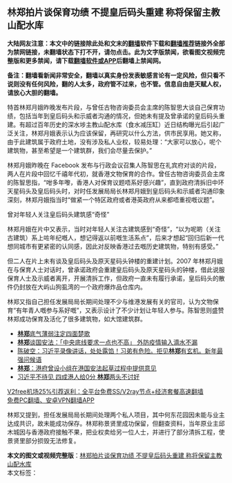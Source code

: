  <h2>林郑拍片谈保育功绩 不提皇后码头重建 称将保留主教山配水库</h2> <p class="notice"><b>大陆网友注意：本文中的链接除此处和文末的<a href="https://github.com/bannedbook/fanqiang" >翻墙</a>软件下载和<a href="https://github.com/killgcd/justmysocks/blob/master/README.md">翻墙推荐</a>链接外全部为禁网链接，未翻墙状态下打不开，请勿点击。此为文字版禁闻，欲看图文视频完整版和更多禁闻，请下载<a href="https://github.com/bannedbook/fanqiang">翻墙软件或APP</a>后翻墙上禁闻网。</p><p>备注：翻墙看新闻非常安全，翻墙以真实身份发表敏感言论有一定风险，但只看不说则没有任何风险，翻的人太多，政府管不过来，也不管。信息自由是天赋人权，请放心大胆的翻墙。</b></p>  <div class="entry">  <p>特首林郑月娥昨晚发布片段，与曾任古物咨询委员会主席的陈智思大谈自己保育功绩，包括当年到皇后码头和示威者沟通的情况，但她未有提及曾承诺的皇后码头重建。有超过百年历史的深水埗主教山配水库（食水减压缸）近日结构曝光后引起广泛关注，林郑月娥表示认为应该保留，再研究以什么方法，供市民享用。她又称，由于此建筑属于政府土地，没有涉及私人业权，较易处理：“大家可以放心，呢个建筑物，甚至希望是一个建筑群，我们会尽量去保护。”</p> <p>林郑月娥昨晚在 Facebook 发布与行政会议召集人陈智思在礼宾府对谈的片段，两人在片段中回忆千禧年代初，就香港文物保育的合作。曾任古物咨询委员会主席的陈智思指，“咁多年嚟，香港人对保育议题唔系好感兴趣”，直到政府清拆旧中环天星码头及皇后码头时，对时任发展局局长林郑月娥到皇后码头和示威者沟通印象深刻，林郑月娥指当时“做紧一个特区政府或者港英政府从来都唔重视嘅议题”。</p>  <p>曾对年轻人关注皇后码头建筑感“奇怪”</p> <p>林郑月娥在片中又表示，当时对年轻人关注古建筑感到“奇怪”，“以为呢啲（关注古建筑）系上咗年纪嘅人，想记得返以前嘅生活系点”，后来才想起“回归后新一代想同城市有更紧密的认同感，因此对反映香港过去嘅历史建筑物，特别有感受。”</p>  <p>但二人在片上未有谈及皇后码头及原天星码头钟楼的重建计划。2007 年林郑月娥在与保育人士对话时，曾承诺政府会重建皇后码头及原天星码头的钟楼，借此说服保育人士及示威者离开，开展清拆工作，但政府一直未有履行承诺，皇后码头的散件仍封放在大屿山狗虱湾的一个政府爆炸品仓库内。</p> <p>林郑又指自己担任发展局局长期间处理不少与维港发展有关的官司，认为文物保育“有年青人嘅参与系好嘅”，又表示设计了不少计划让年轻人参与。陈智思则盛赞林郑成功保育及活化了很多建筑物，如大馆建筑群。</p>  <ul class='op-related-articles' title='相关阅读'> <li><a href='https://www.bannedbook.org/bnews/comments/20210101/1459236.html' target='_blank'><b>林郑</b>底气薄弱注定四面楚歌</a></li> <li><a href='https://www.bannedbook.org/bnews/headline/20210101/1459219.html' target='_blank'><b>林郑</b>谈国安法：「中央底线要求一点也不高」 外防疫情输入滴水不漏</a></li> <li><a href='https://www.bannedbook.org/bnews/cbnews/20210101/1459212.html' target='_blank'>陈破空：习近平录像讲话，处处露馅！习弟有危险。拒见<b>林郑</b>有玄机。新年最强问候语</a></li> <li><a href='https://www.bannedbook.org/bnews/baitai/20210101/1459167.html' target='_blank'><b>林郑</b>：港府曾设小组在港国安法起草过程中提供意见</a></li> <li><a href='https://www.bannedbook.org/bnews/comments/20210101/1458758.html' target='_blank'>习近平不待见 四成港人给0分 <b>林郑</b>两头不讨好</a></li> </ul> <p class="texttj"> <a href="https://www.bannedbook.org/forum23/topic22702.html" target="_blank">V2free机场25%引荐返利：全平台免费SS/V2ray节点+经济套餐高速翻墙</a><br/> <a href="https://github.com/bannedbook/fanqiang/wiki/%E7%A6%81%E9%97%BB%E7%BD%91%E5%AE%89%E5%8D%93%E7%BF%BB%E5%A2%99%E6%96%B0%E9%97%BBAPP" target="_blank">免费PC翻墙、安卓VPN翻墙APP</a></p><p>林郑又提到，担任发展局局长期间处理两个私人项目，其中何东花园因未能与业主达成共识，故未能成功保存。林郑称景贤里成功保留，但翻查资料，当年原业主邱木城因与香港政府接触不果，把业权卖给另一位人士，并进行了部分清拆工程，使景贤里部分损毁无法修复。</p><a name='sharetosocial'></a>       <div><b>本文的图文或视频完整版</b>：<a href='https://www.bannedbook.org/bnews/comments/20210102/1459287.html'>林郑拍片谈保育功绩 不提皇后码头重建 称将保留主教山配水库</a></div>  </div><!--END ENTRY--> <div class="postfooter"> <div>本文标签：</div>  </div><!--END POSTFOOTER--> 